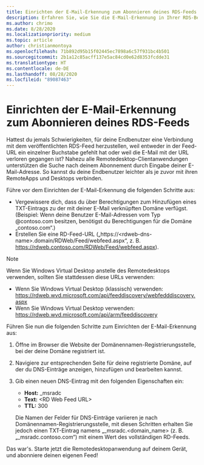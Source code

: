 ```yaml
---
title: Einrichten der E-Mail-Erkennung zum Abonnieren deines RDS-Feeds
description: Erfahren Sie, wie Sie die E-Mail-Erkennung in Ihrer RDS-Bereitstellung einrichten.
ms.author: chrimo
ms.date: 8/28/2020
ms.localizationpriority: medium
ms.topic: article
author: christianmontoya
ms.openlocfilehash: 71b892d95b15f02445ec7898a6c57f931bc4b501
ms.sourcegitcommit: 2b1a12c85acff137e5ac84cd0e62d8353fcdde31
ms.translationtype: HT
ms.contentlocale: de-DE
ms.lasthandoff: 08/28/2020
ms.locfileid: "89087463"
---
```

# <a name="set-up-email-discovery-to-subscribe-to-your-rds-feed"></a>Einrichten der E-Mail-Erkennung zum Abonnieren deines RDS-Feeds

Hattest du jemals Schwierigkeiten, für deine Endbenutzer eine Verbindung mit dem veröffentlichten RDS-Feed herzustellen, weil entweder in der Feed-URL ein einzelner Buchstabe gefehlt hat oder weil die E-Mail mit der URL verloren gegangen ist? Nahezu alle Remotedesktop-Clientanwendungen unterstützen die Suche nach deinem Abonnement durch Eingabe deiner E-Mail-Adresse. So kannst du deine Endbenutzer leichter als je zuvor mit ihren RemoteApps und Desktops verbinden.

Führe vor dem Einrichten der E-Mail-Erkennung die folgenden Schritte aus:

- Vergewissere dich, dass du über Berechtigungen zum Hinzufügen eines TXT-Eintrags zu der mit deiner E-Mail verknüpften Domäne verfügst. (Beispiel: Wenn deine Benutzer E-Mail-Adressen vom Typ @contoso.com besitzen, benötigst du Berechtigungen für die Domäne „contoso.com“.)
- Erstellen Sie eine RD-Feed-URL („https://\<rdweb-dns-name\>.domain/RDWeb/Feed/webfeed.aspx“, z. B. https://rdweb.contoso.com/RDWeb/Feed/webfeed.aspx).

>[!NOTE]
>Wenn Sie Windows Virtual Desktop anstelle des Remotedesktops verwenden, sollten Sie stattdessen diese URLs verwenden:
>
>- Wenn Sie Windows Virtual Desktop (klassisch) verwenden: <https://rdweb.wvd.microsoft.com/api/feeddiscovery/webfedddiscovery.aspx>
>- Wenn Sie Windows Virtual Desktop verwenden: <https://rdweb.wvd.microsoft.com/api/arm/feeddiscovery>

Führen Sie nun die folgenden Schritte zum Einrichten der E-Mail-Erkennung aus:

1. Öffne im Browser die Website der Domänennamen-Registrierungsstelle, bei der deine Domäne registriert ist.
2. Navigiere zur entsprechenden Seite für deine registrierte Domäne, auf der du DNS-Einträge anzeigen, hinzufügen und bearbeiten kannst.
3. Gib einen neuen DNS-Eintrag mit den folgenden Eigenschaften ein:
   - **Host:** _msradc
   - **Text:** \<RD Web Feed URL\>
   - **TTL:** 300

   Die Namen der Felder für DNS-Einträge variieren je nach Domänennamen-Registrierungsstelle, mit diesen Schritten erhalten Sie jedoch einen TXT-Eintrag namens „_msradc.\<domain_name\> (z. B. „_msradc.contoso.com“) mit einem Wert des vollständigen RD-Feeds.

Das war's. Starte jetzt die Remotedesktopanwendung auf deinem Gerät, und abonniere deinen eigenen Feed!